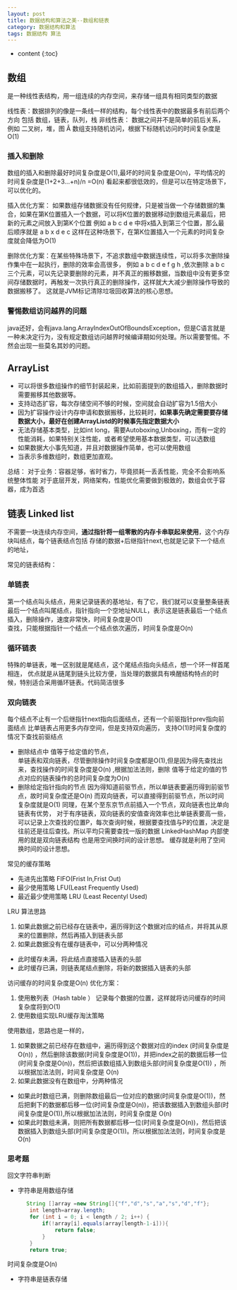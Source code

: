 ```yaml
---
layout: post
title: 数据结构和算法之美--数组和链表
category: 数据结构和算法
tags: 数据结构 算法
---
```

* content
{:toc}

## 数组
是一种线性表结构，用一组连续的内存空间，来存储一组具有相同类型的数据

线性表：数据排列的像是一条线一样的结构，每个线性表中的数据最多有前后两个方向
包括 数组，链表，队列，栈
非线性表： 数据之间并不是简单的前后关系，例如 二叉树，堆，图
Â
数组支持随机访问，根据下标随机访问的时间复杂度是O(1)

### 插入和删除
数组的插入和删除最好时间复杂度是O(1),最坏的时间复杂度是O(n)，平均情况的时间复杂度是(1+2+3...+n)/n =O(n)
看起来都很低效的，但是可以在特定场景下，可以优化的。

插入优化方案： 如果数组存储数据没有任何规律，只是被当做一个存储数据的集合，如果在第K位置插入一个数据，可以将K位置的数据移动到数组元素最后，把新的元素之间放入到第K个位置
例如 a b c d e 中将x插入到第三个位置，那么最后顺序就是 a b x d e c
这样在这种场景下，在第K位置插入一个元素的时间复杂度就会降低为O(1)

删除优化方案：在某些特殊场景下，不追求数组中数据连续性，可以将多次删除操作集中在一起执行，删除的效率会高很多，
例如 a b c d e f g h ,依次删除 a b c 三个元素，可以先记录要删除的元素，并不真正的搬移数据，当数组中没有更多空间存储数据时，再触发一次执行真正的删除操作，这样就大大减少删除操作导致的数据搬移了。
这就是JVM标记清除垃圾回收算法的核心思想。

### 警惕数组访问越界的问题
java还好，会有java.lang.ArrayIndexOutOfBoundsException，但是C语言就是一种未决定行为，没有规定数组访问越界时候编译期如何处理。所以需要警惕。不然会出现一些莫名其妙的问题。

## ArrayList
* 可以将很多数组操作的细节封装起来，比如前面提到的数组插入，删除数据时需要搬移其他数据等。
* 支持动态扩容，每次存储空间不够的时候，空间就会自动扩容为1.5倍大小
* 因为扩容操作设计内存申请和数据搬移，比较耗时，**如果事先确定需要要存储数据大小，最好在创建ArrayListd的时候事先指定数据大小**
* 无法存储基本类型，比如int long，需要Autoboxing,Unboxing，而有一定的性能消耗，如果特别关注性能，或者希望使用基本数据类型，可以选数组
* 如果数据大小事先知道，并且对数据操作简单，也可以使用数组
* 当表示多维数组时，数组更加直观。

总结：
对于业务：容器足够，省时省力，毕竟损耗一丢丢性能，完全不会影响系统整体性能
对于底层开发，网络架构，性能优化需要做到极致的，数组会优于容器，成为首选


## 链表 Linked list
不需要一块连续内存空间，**通过指针将一组零散的内存卡串联起来使用**，这个内存块叫结点，每个链表结点包括 存储的数据+后继指针next,也就是记录下一个结点的地址，

常见的链表结构：
### 单链表
第一个结点叫头结点，用来记录链表的基地址，有了它，我们就可以变量整条链表
最后一个结点叫尾结点，指针指向一个空地址NULL，表示这是链表最后一个结点   
插入，删除操作，速度非常快，时间复杂度是O(1)   
查找，只能根据指针一个结点一个结点依次遍历，时间复杂度是O(n)
### 循环链表
特殊的单链表，唯一区别就是尾结点，这个尾结点指向头结点，想一个环一样首尾相连，
优点就是从链尾到链头比较方便，当处理的数据具有唤醒结构特点的时候，特别适合采用循环链表。代码简洁很多
### 双向链表
每个结点不止有一个后继指针next指向后面结点，还有一个前驱指针prev指向前面结点
比单链表占用更多内存空间，但是支持双向遍历，
支持O(1)时间复杂度的情况下查找前驱结点

* 删除结点中 值等于给定值的节点，   
单链表和双向链表，尽管删除操作时间复杂度都是O(1),但是因为得先查找出来，查找操作的时间复杂度是O(n) ,根据加法法则，删除 值等于给定的值的节点对应的链表操作的总时间复杂度为O(n)
* 删除给定指针指向的节点
因为得知道前驱节点，所以单链表要遍历得到前驱节点，故时间复杂度还是O(n)
而双向链表，可以直接得到前驱节点，所以时间复杂度就是O(1)
同理，在某个至东京节点前插入一个节点，双向链表也比单向链表有优势，
对于有序链表，双向链表的安值查询效率也比单链表要高一些，可以记录上次查找的位置P，每次查询时候，根据要查找值与P的位置，决定是往前还是往后查找。所以平均只需要查找一版的数据
LinkedHashMap 内部使用的就是双向链表结构
也是用空间换时间的设计思想。
缓存就是利用了空间换时间的设计思想。

常见的缓存策略
* 先进先出策略     FIFO(Frist In,Frist Out)
* 最少使用策略     LFU(Least Frequently Used)
* 最近最少使用策略  LRU (Least Recentyl Used)

LRU 算法思路
1. 如果此数据之前已经存在链表中，遍历得到这个数据对应的结点，并将其从原来的位置删除，然后再插入到链表头部
2. 如果此数据没有在缓存链表中，可以分两种情况
 * 此时缓存未满，将此结点直接插入链表的头部
 * 此时缓存已满，则链表尾结点删除，将新的数据插入链表的头部

 访问缓存的时间复杂度是O(n)
 优化方案：
 1. 使用散列表（Hash table ） 记录每个数据的位置，这样就将访问缓存的时间复杂度将到O(1)
 2. 使用数组实现LRU缓存淘汰策略

 使用数组，思路也是一样的，
1. 如果数据之前已经存在数组中，遍历得到这个数据对应的index (时间复杂度是O(n)) ，然后删除该数据(时间复杂度是O(1))，并把index之前的数据后移一位(时间复杂度是O(n))，然后把该数组插入到数组头部(时间复杂度是O(1))  ，所以根据加法法则，时间复杂度是 O(n)
2. 如果此数据没有在数组中，分两种情况
  * 如果此时数组已满，则删除数组最后一位对应的数据(时间复杂度是O(1))，然后把剩下的数据都后移一位(时间复杂度是O(n))，把该数据插入到数组头部(时间复杂度是O(1)),所以根据加法法则，时间复杂度是 O(n)
  * 如果此时数组未满，则把所有数据都后移一位(时间复杂度是O(n))，然后把该数据插入到数组头部(时间复杂度是O(1))。所以根据加法法则，时间复杂度是 O(n)

### 思考题
回文字符串判断
* 字符串是用数组存储
```java
      String []array =new String[]{"f","d","s","a","s","d","f"};
       int length=array.length;
       for (int i = 0; i < length / 2; i++) {
           if(!array[i].equals(array[length-1-i])){
               return false;
           }
       }
       return true;
```
时间复杂度是O(n)

* 字符串是链表存储
